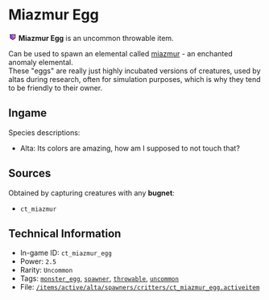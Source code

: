 # Miazmur Egg

<img src="https://raw.githubusercontent.com/Ceterai/Enternia/main/items/active/alta/spawners/critters/ct_miazmur_egg.png" alt="Miazmur Egg icon" loading="lazy" height=16px width="auto" /> **Miazmur Egg** is an uncommon throwable item.

Can be used to spawn an elemental called [miazmur](https://ceterai.github.io/MyEnternia/Wiki/miazmur) - an enchanted anomaly elemental.  
These "eggs" are really just highly incubated versions of creatures, used by altas during research, often for simulation purposes, which is why they tend to be friendly to their owner.

## Ingame

Species descriptions:

- Alta: Its colors are amazing, how am I supposed to not touch that?

## Sources

Obtained by capturing creatures with any **bugnet**:

- `ct_miazmur`

## Technical Information

- In-game ID: `ct_miazmur_egg`
- Power: `2.5`
- Rarity: `Uncommon`
- Tags: [`monster_egg`](https://ceterai.github.io/MyEnternia/Wiki/Tags/MonsterEgg), [`spawner`](https://ceterai.github.io/MyEnternia/Wiki/Tags/Spawner), [`throwable`](https://ceterai.github.io/MyEnternia/Wiki/Tags/Throwable), [`uncommon`](https://ceterai.github.io/MyEnternia/Wiki/Tags/Uncommon)
- File: [`/items/active/alta/spawners/critters/ct_miazmur_egg.activeitem`](https://github.com/Ceterai/Enternia/blob/main/items/active/alta/spawners/critters/ct_miazmur_egg.activeitem)
